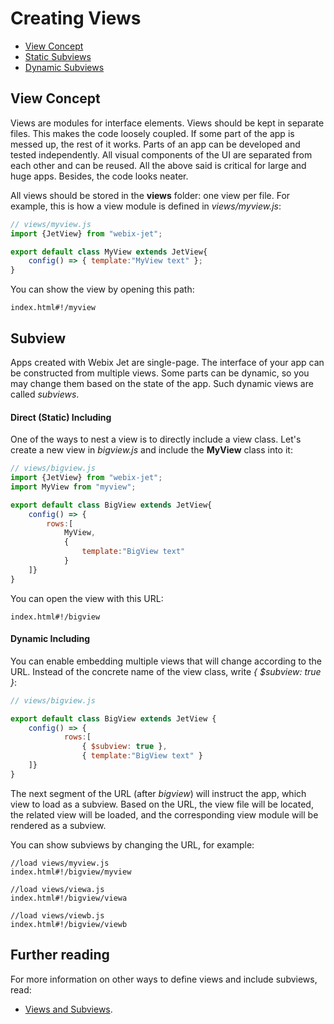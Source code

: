# Creating Views

- [View Concept](#view)
- [Static Subviews](#stat_subview)
- [Dynamic Subviews](#dynam_subview)

## <span id="view">View Concept</span>

Views are modules for interface elements. Views should be kept in separate files. This makes the code loosely coupled. If some part of the app is messed up, the rest of it works. Parts of an app can be developed and tested independently. All visual components of the UI are separated from each other and can be reused. All the above said is critical for large and huge apps. Besides, the code looks neater.

All views should be stored in the **views** folder: one view per file. For example, this is how a view module is defined in *views/myview.js*:

```js
// views/myview.js
import {JetView} from "webix-jet";

export default class MyView extends JetView{
    config() => { template:"MyView text" };
}
```

You can show the view by opening this path:

```
index.html#!/myview
```

## <span id="stat_subview">Subview</span>

Apps created with Webix Jet are single-page. The interface of your app can be constructed from multiple views. Some parts can be dynamic, so you may change them based on the state of the app. Such dynamic views are called *subviews*. 

#### Direct (Static) Including

One of the ways to nest a view is to directly include a view class. Let's create a new view in *bigview.js* and include the **MyView** class into it:

```js
// views/bigview.js
import {JetView} from "webix-jet";
import MyView from "myview";

export default class BigView extends JetView{
    config() => { 
        rows:[
            MyView,
            {
                template:"BigView text"
            }
    ]}
}
```

You can open the view with this URL:

```
index.html#!/bigview
```

#### <span id="dynam_subview">Dynamic Including</span> 

You can enable embedding multiple views that will change according to the URL. Instead of the concrete name of the view class, write *{ $subview: true }*:

```js
// views/bigview.js

export default class BigView extends JetView {
    config() => { 
            rows:[
                { $subview: true },
                { template:"BigView text" }
    ]}
}
```

The next segment of the URL (after *bigview*) will instruct the app, which view to load as a subview. Based on the URL, the view file will be located, the related view will be loaded, and the corresponding view module will be rendered as a subview.

You can show subviews by changing the URL, for example:

```
//load views/myview.js
index.html#!/bigview/myview

//load views/viewa.js
index.html#!/bigview/viewa

//load views/viewb.js
index.html#!/bigview/viewb
```

## Further reading

For more information on other ways to define views and include subviews, read:

- [Views and Subviews](../details/subviews.md).
